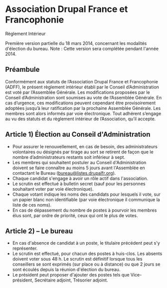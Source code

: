 # Association Drupal France et Francophonie  
Règlement Intérieur 

Première version partielle du 18 mars 2014, concernant les modalités d'élection du bureau.
Note : Cette version sera complétée pendant l'année 2014. 

## Préambule
Conformément aux statuts de l’Association Drupal France et Francophonie (ADFF), le présent règlement intérieur établi par le Conseil d’Administration est voté par l’Assemblée Générale. 
Les modifications proposées par le Conseil d’Administration sont soumises au vote de l’Assemblée Générale. En cas d’urgence, ces modifications peuvent cependant être provisoirement adoptées jusqu’à leur ratification par la prochaine Assemblée Générale. Les membres sont alors informés par voie électronique. 
Tout adhérent s’engage au vu des statuts et du règlement intérieur de l’Association, qu’il accepte.

## Article 1) Élection au Conseil d'Administration 

* Pour assurer le renouvellement, en cas de besoin, des administrateurs volontaires ou désignés par tirage au sort se retirent de façon que le nombre d’administrateurs restants soit inférieur à sept. 
* Les membres qui souhaitent postuler au Conseil d'Administration doivent se faire connaître au moins 5 jours avant l'Assemblée en contactant le Bureau (bureau@listes.drupalfr.org). 
* Chaque candidat s'engage à avoir un rôle actif dans l'association.
* Le scrutin est effectué à bulletin secret (sauf pour les personnes souhaitant voter par voie électronique).
* Chaque votant indique les noms des candidats pour lesquels il vote, sur un papier blanc non identifiable (par voie électronique il communique la liste de ces noms).
* En cas de dépassement du nombre de postes à pourvoir les membres élus sont, par ordre de priorité, ceux qui ont le plus de votes.

## Article 2) – Le bureau 

* En cas d'absence de candidat à un poste, le titulaire précédent peut s'y représenter.
* Le scrutin est effectué, pour chacun des postes à huis-clos. Les absents doivent voter sous 48 h. Le scrutin est définitif lorsque tous les conseillers se sont exprimés (sur place ou à distance) ou que 2 jours se sont écoulés depuis la réunion d'élection du bureau.
* Le président peut proposer d'ajouter des postes tels que Vice-président, Secrétaire adjoint, Trésorier adjoint.
